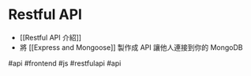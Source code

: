 # Restful API
- [[Restful API 介紹]]
- 將 [[Express and Mongoose]] 製作成 API 讓他人連接到你的 MongoDB


#api #frontend #js #restfulapi #api